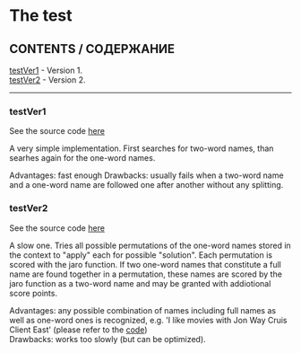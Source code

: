 The test 
===================================================================================
    
## CONTENTS / СОДЕРЖАНИЕ ##
[testVer1](#testVer1) - Version 1.  
[testVer2](#testVer2) - Version 2.  

-----

### testVer1 ###
See the source code [here](testVer1.py)   

A very simple implementation. First searches for two-word names, than searhes again for the one-word names.   

Advantages: fast enough
Drawbacks: usually fails when a two-word name and a one-word name are followed one after another without any splitting.  

### testVer2 ###
See the source code [here](testVer2.py)   

A slow one. Tries all possible permutations of the one-word names stored in the context to "apply" each for possible "solution". Each permutation is scored with the jaro function. If two one-word names that constitute a full name are found together in a permutation, these names are scored by the jaro function as a two-word name and may be granted with addiotional score points. 

Advantages: any possible combination of names including full names as well as one-word ones is recognized, e.g. 'I like movies with Jon Way Cruis Client East' (please refer to the [code](testVer2.py))       
Drawbacks: works too slowly (but can be optimized).

